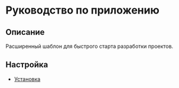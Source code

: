 Руководство по приложению
===

## Описание

Расширенный шаблон для быстрого старта разработки проектов.

## Настройка

* [Установка](install.md)
